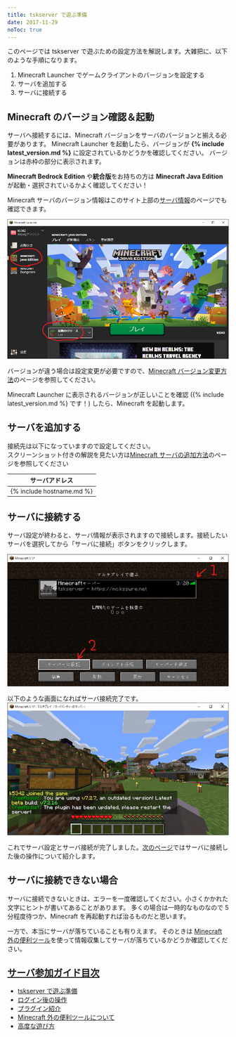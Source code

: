 ```yaml
---
title: tskserver で遊ぶ準備
date: 2017-11-29
noToc: true
---
```


このページでは tskserver で遊ぶための設定方法を解説します。大雑把に、以下のような手順になります。

1. Minecraft Launcher でゲームクライアントのバージョンを設定する
1. サーバを追加する
1. サーバに接続する

## Minecraft のバージョン確認＆起動
サーバへ接続するには、Minecraft バージョンをサーバのバージョンと揃える必要があります。
Minecraft Launcher を起動したら、バージョンが **{% include latest_version.md %}** に設定されているかどうかを確認してください。
バージョンは赤枠の部分に表示されます。

<p class="warning">
  <strong>Minecraft Bedrock Edition</strong> や<strong>統合版</strong>をお持ちの方は <strong>Minecraft Java Edition</strong> が起動・選択されているかよく確認してください！
</p>


<p class="info">Minecraft サーバのバージョン情報はこのサイト上部の<a href="/about">サーバ情報</a>のページでも確認できます。</p>

![Minecraft のバージョン確認方法](/introduction/img/launcher1.png)

バージョンが違う場合は設定変更が必要ですので、[Minecraft バージョン変更方法](/introduction/change-version)のページを参照してください。

Minecraft Launcher に表示されるバージョンが正しいことを確認 ({% include latest_version.md %} です！) したら、Minecraft を起動します。

## サーバを追加する
接続先は以下になっていますので設定してください。  
スクリーンショット付きの解説を見たい方は[Minecraft サーバの追加方法](/introduction/add-server)のページを参照してください

| サーバアドレス |
|:------:|
| {% include hostname.md %} |

## サーバに接続する
サーバ設定が終わると、サーバ情報が表示されますので接続します。接続したいサーバを選択してから「サーバに接続」ボタンをクリックします。

![サーバに接続する](/introduction/img/connect-server.png)

以下のような画面になればサーバ接続完了です。
![サーバに接続した後の画面](/introduction/img/logined.png)

これでサーバ設定とサーバ接続が完了しました。[次のページ](/introduction/day1)ではサーバに接続した後の操作について紹介します。

## サーバに接続できない場合
サーバに接続できないときは、エラーを一度確認してください。小さくかかれた文字にヒントが書いてあることがあります。
多くの場合は一時的なものなので 5 分程度待つか、Minecraft を再起動すれば治るものだと思います。

一方で、本当にサーバが落ちていることも有りえます。
そのときは [Minecraft 外の便利ツール](/introduction/tools)を使って情報収集してサーバが落ちているかどうか確認してください。


## [サーバ参加ガイド目次](/introduction)
* [tskserver で遊ぶ準備](/introduction/prepare)
* [ログイン後の操作](/introduction/day1)
* [プラグイン紹介](/introduction/plugins)
* [Minecraft 外の便利ツールについて](/introduction/tools)
* [高度な遊び方](/introduction/advanced)
